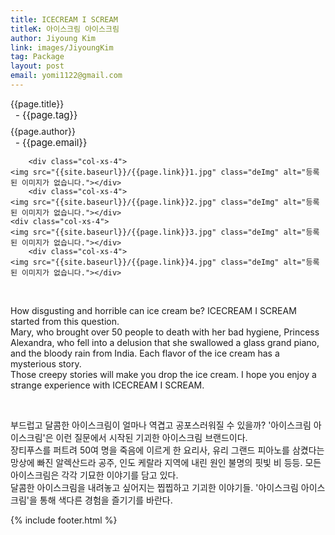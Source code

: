 ```yaml
---
title: ICECREAM I SCREAM
titleK: 아이스크림 아이스크림
author: Jiyoung Kim
link: images/JiyoungKim
tag: Package
layout: post
email: yomi1122@gmail.com
---	
```


<div class="container">

<div class="deDep">
{{page.title}}<br>
<p style="font-size:15px; margin:0px; padding:0px 0px 0px 8px; margin:0px 0px 8px 0px;">- {{page.tag}}</p>
{{page.author}}<br>
<p style="font-size:15px; margin:0px; padding:0px 0px 0px 8px;">- {{page.email}}</p>
</div>


<div class="row" class="imgcolor">
	
		<div class="col-xs-4">
	<img src="{{site.baseurl}}/{{page.link}}1.jpg" class="deImg" alt="등록된 이미지가 없습니다."></div>
		<div class="col-xs-4">
	<img src="{{site.baseurl}}/{{page.link}}2.jpg" class="deImg" alt="등록된 이미지가 없습니다."></div>
	<div class="col-xs-4">
	<img src="{{site.baseurl}}/{{page.link}}3.jpg" class="deImg" alt="등록된 이미지가 없습니다."></div>
		<div class="col-xs-4">
	<img src="{{site.baseurl}}/{{page.link}}4.jpg" class="deImg" alt="등록된 이미지가 없습니다."></div>
	
</div>
<br>

<div class="det lato">



How disgusting and horrible can ice cream be?
ICECREAM I SCREAM started from this question.
<br>
Mary, who brought over 50 people to death with her bad hygiene,
Princess Alexandra, who fell into a delusion that she swallowed a glass grand piano, and the bloody rain from India.
Each flavor of the ice cream has a mysterious story.
<br>
Those creepy stories will make you drop the ice cream.
I hope you enjoy a strange experience with ICECREAM I SCREAM.



</div>

<br>

<div class="noto">

부드럽고 달콤한 아이스크림이 얼마나 역겹고 공포스러워질 수 있을까?
'아이스크림 아이스크림'은 이런 질문에서 시작된 기괴한 아이스크림 브랜드이다.
<br>
장티푸스를 퍼트려 50여 명을 죽음에 이르게 한 요리사,
유리 그랜드 피아노를 삼켰다는 망상에 빠진 알렉산드라 공주,
인도 케랄라 지역에 내린 원인 불명의 핏빛 비 등등.
모든 아이스크림은 각각 기묘한 이야기를 담고 있다.
<br>
달콤한 아이스크림을 내려놓고 싶어지는 찝찝하고 기괴한 이야기들.
'아이스크림 아이스크림'을 통해 색다른 경험을 즐기기를 바란다.


</div>
{% include footer.html %} 
